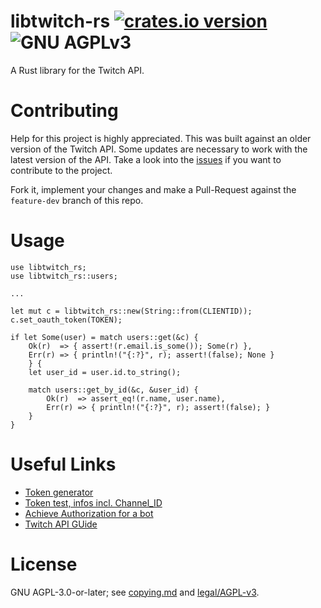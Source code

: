 # libtwitch-rs [![crates.io version][1]][2] ![GNU AGPLv3][agpl-logo]
A Rust library for the Twitch API.

# Contributing
Help for this project is highly appreciated. This was built against an older version of the Twitch API. 
Some updates are necessary to work with the latest version of the API. 
Take a look into the [issues](https://github.com/simonsan/libtwitch-rs/issues) if you want to contribute to the project.

Fork it, implement your changes and make a Pull-Request against the `feature-dev` branch of this repo. 

# Usage
```
use libtwitch_rs;
use libtwitch_rs::users;

...

let mut c = libtwitch_rs::new(String::from(CLIENTID));
c.set_oauth_token(TOKEN);

if let Some(user) = match users::get(&c) {
    Ok(r)  => { assert!(r.email.is_some()); Some(r) },
    Err(r) => { println!("{:?}", r); assert!(false); None }
    } {
    let user_id = user.id.to_string();

    match users::get_by_id(&c, &user_id) {
        Ok(r)  => assert_eq!(r.name, user.name),
        Err(r) => { println!("{:?}", r); assert!(false); }
    }
}
```

# Useful Links

- [Token generator](https://twitchtokengenerator.com/)
- [Token test, infos incl. Channel_ID](https://codepen.io/Alca/pen/VwwazOK)
- [Achieve Authorization for a bot](http://web.archive.org/web/20191016034229/https://d-fischer.github.io/twitch-chat-client/docs/examples/basic-bot.html)
- [Twitch API GUide](https://dev.twitch.tv/docs/api/guide)


# License
GNU AGPL-3.0-or-later; see [copying.md](copying.md) and [legal/AGPL-v3](legal/AGPL-v3).


[1]: https://img.shields.io/crates/v/libtwitch-rs.svg?style=flat-square
[2]: https://crates.io/crates/libtwitch-rs
[agpl-logo]: https://www.gnu.org/graphics/agplv3-88x31.png
